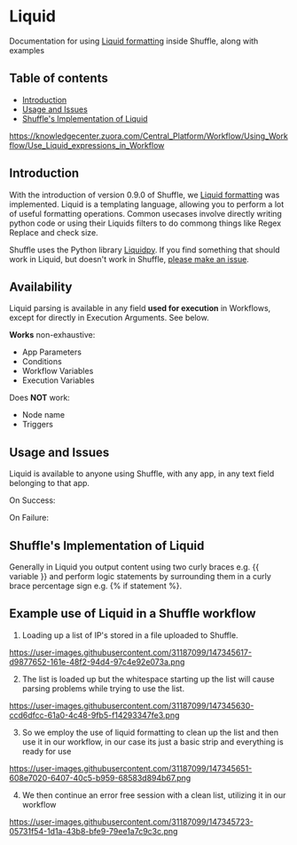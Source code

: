 # Liquid 
Documentation for using [Liquid formatting](https://shopify.github.io/liquid/) inside Shuffle, along with examples

## Table of contents
* [Introduction](#introduction)
* [Usage and Issues](#usage_and_issues)
* [Shuffle's Implementation of Liquid](#Shuffle's_Implementation_of_Liquid)

https://knowledgecenter.zuora.com/Central_Platform/Workflow/Using_Workflow/Use_Liquid_expressions_in_Workflow

## Introduction
With the introduction of version 0.9.0 of Shuffle, we [Liquid formatting](https://shopify.github.io/liquid/) was implemented. Liquid is a templating language, allowing you to perform a lot of useful formatting operations. Common usecases involve directly writing python code or using their Liquids filters to do commong things like Regex Replace and check size. 

Shuffle uses the Python library [Liquidpy](https://github.com/pwwang/liquidpy). If you find something that should work in Liquid, but doesn't work in Shuffle, [please make an issue](https://github.com/pwwang/liquidpy/issues/new). 

## Availability
Liquid parsing is available in any field **used for execution** in Workflows, except for directly in Execution Arguments. See below.

**Works** non-exhaustive:
- App Parameters
- Conditions
- Workflow Variables
- Execution Variables

Does **NOT** work:
- Node name
- Triggers

## Usage and Issues
Liquid is available to anyone using Shuffle, with any app, in any text field belonging to that app. 

On Success:

On Failure:

## Shuffle's Implementation of Liquid
Generally in Liquid you output content using two curly braces e.g. {{ variable }} and perform logic statements by surrounding them in a curly brace percentage sign e.g. {% if statement %}.


## Example use of Liquid in a Shuffle workflow 

1. Loading up a list of IP's stored in a file uploaded to Shuffle.

https://user-images.githubusercontent.com/31187099/147345617-d9877652-161e-48f2-94d4-97c4e92e073a.png

2. The list is loaded up but the whitespace starting up the list will cause parsing problems while trying to use the list.

https://user-images.githubusercontent.com/31187099/147345630-ccd6dfcc-61a0-4c48-9fb5-f14293347fe3.png

3. So we employ the use of liquid formatting to clean up the list and then use it in our workflow, in our case its just a basic strip and everything is ready for use

https://user-images.githubusercontent.com/31187099/147345651-608e7020-6407-40c5-b959-68583d894b67.png

4. We then continue an error free session with a clean list, utilizing it in our workflow

https://user-images.githubusercontent.com/31187099/147345723-05731f54-1d1a-43b8-bfe9-79ee1a7c9c3c.png